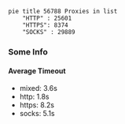 
```mermaid
pie title 56788 Proxies in list
    "HTTP" : 25601
    "HTTPS": 8374
    "SOCKS" : 29889
```

### Some Info
#### Average Timeout

- mixed: 3.6s
- http: 1.8s
- https: 8.2s
- socks: 5.1s